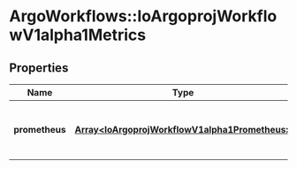 # ArgoWorkflows::IoArgoprojWorkflowV1alpha1Metrics

## Properties
Name | Type | Description | Notes
------------ | ------------- | ------------- | -------------
**prometheus** | [**Array&lt;IoArgoprojWorkflowV1alpha1Prometheus&gt;**](IoArgoprojWorkflowV1alpha1Prometheus.md) | Prometheus is a list of prometheus metrics to be emitted | 


